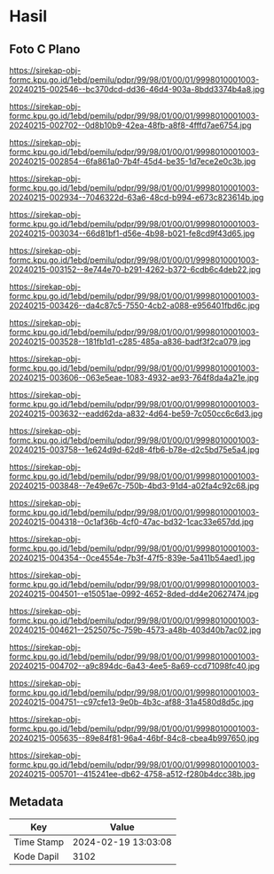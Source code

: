 # Hasil

## Foto C Plano

https://sirekap-obj-formc.kpu.go.id/1ebd/pemilu/pdpr/99/98/01/00/01/9998010001003-20240215-002546--bc370dcd-dd36-46d4-903a-8bdd3374b4a8.jpg

https://sirekap-obj-formc.kpu.go.id/1ebd/pemilu/pdpr/99/98/01/00/01/9998010001003-20240215-002702--0d8b10b9-42ea-48fb-a8f8-4fffd7ae6754.jpg

https://sirekap-obj-formc.kpu.go.id/1ebd/pemilu/pdpr/99/98/01/00/01/9998010001003-20240215-002854--6fa861a0-7b4f-45d4-be35-1d7ece2e0c3b.jpg

https://sirekap-obj-formc.kpu.go.id/1ebd/pemilu/pdpr/99/98/01/00/01/9998010001003-20240215-002934--7046322d-63a6-48cd-b994-e673c823614b.jpg

https://sirekap-obj-formc.kpu.go.id/1ebd/pemilu/pdpr/99/98/01/00/01/9998010001003-20240215-003034--66d81bf1-d56e-4b98-b021-fe8cd9f43d65.jpg

https://sirekap-obj-formc.kpu.go.id/1ebd/pemilu/pdpr/99/98/01/00/01/9998010001003-20240215-003152--8e744e70-b291-4262-b372-6cdb6c4deb22.jpg

https://sirekap-obj-formc.kpu.go.id/1ebd/pemilu/pdpr/99/98/01/00/01/9998010001003-20240215-003426--da4c87c5-7550-4cb2-a088-e956401fbd6c.jpg

https://sirekap-obj-formc.kpu.go.id/1ebd/pemilu/pdpr/99/98/01/00/01/9998010001003-20240215-003528--181fb1d1-c285-485a-a836-badf3f2ca079.jpg

https://sirekap-obj-formc.kpu.go.id/1ebd/pemilu/pdpr/99/98/01/00/01/9998010001003-20240215-003606--063e5eae-1083-4932-ae93-764f8da4a21e.jpg

https://sirekap-obj-formc.kpu.go.id/1ebd/pemilu/pdpr/99/98/01/00/01/9998010001003-20240215-003632--eadd62da-a832-4d64-be59-7c050cc6c6d3.jpg

https://sirekap-obj-formc.kpu.go.id/1ebd/pemilu/pdpr/99/98/01/00/01/9998010001003-20240215-003758--1e624d9d-62d8-4fb6-b78e-d2c5bd75e5a4.jpg

https://sirekap-obj-formc.kpu.go.id/1ebd/pemilu/pdpr/99/98/01/00/01/9998010001003-20240215-003848--7e49e67c-750b-4bd3-91d4-a02fa4c92c68.jpg

https://sirekap-obj-formc.kpu.go.id/1ebd/pemilu/pdpr/99/98/01/00/01/9998010001003-20240215-004318--0c1af36b-4cf0-47ac-bd32-1cac33e657dd.jpg

https://sirekap-obj-formc.kpu.go.id/1ebd/pemilu/pdpr/99/98/01/00/01/9998010001003-20240215-004354--0ce4554e-7b3f-47f5-839e-5a411b54aed1.jpg

https://sirekap-obj-formc.kpu.go.id/1ebd/pemilu/pdpr/99/98/01/00/01/9998010001003-20240215-004501--e15051ae-0992-4652-8ded-dd4e20627474.jpg

https://sirekap-obj-formc.kpu.go.id/1ebd/pemilu/pdpr/99/98/01/00/01/9998010001003-20240215-004621--2525075c-759b-4573-a48b-403d40b7ac02.jpg

https://sirekap-obj-formc.kpu.go.id/1ebd/pemilu/pdpr/99/98/01/00/01/9998010001003-20240215-004702--a9c894dc-6a43-4ee5-8a69-ccd71098fc40.jpg

https://sirekap-obj-formc.kpu.go.id/1ebd/pemilu/pdpr/99/98/01/00/01/9998010001003-20240215-004751--c97cfe13-9e0b-4b3c-af88-31a4580d8d5c.jpg

https://sirekap-obj-formc.kpu.go.id/1ebd/pemilu/pdpr/99/98/01/00/01/9998010001003-20240215-005635--89e84f81-96a4-46bf-84c8-cbea4b997650.jpg

https://sirekap-obj-formc.kpu.go.id/1ebd/pemilu/pdpr/99/98/01/00/01/9998010001003-20240215-005701--415241ee-db62-4758-a512-f280b4dcc38b.jpg


## Metadata

| Key        | Value               |
| ---------- | ------------------- |
| Time Stamp | 2024-02-19 13:03:08 |
| Kode Dapil | 3102                |



